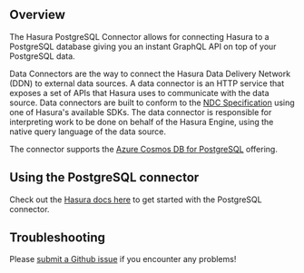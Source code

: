 ## Overview

The Hasura PostgreSQL Connector allows for connecting Hasura to a PostgreSQL database giving you an instant GraphQL API on top of your PostgreSQL data.

Data Connectors are the way to connect the Hasura Data Delivery Network (DDN) to external data sources. A data connector is an HTTP service that exposes a set of APIs that Hasura uses to communicate with the data source. Data connectors are built to conform to the [NDC Specification](https://hasura.github.io/ndc-spec/overview.html) using one of Hasura's available SDKs. The data connector is responsible for interpreting work to be done on behalf of the Hasura Engine, using the native query language of the data source.

The connector supports the [Azure Cosmos DB for PostgreSQL](https://azure.microsoft.com/en-us/products/postgresql) offering.

## Using the PostgreSQL connector

Check out the [Hasura docs here](https://hasura.io/docs/3.0/getting-started/build/connect-to-data/connect-a-source/?db=PostgreSQL) to get started with the PostgreSQL connector.

## Troubleshooting

Please [submit a Github issue](https://github.com/hasura/graphql-engine/issues/new)
if you encounter any problems!

